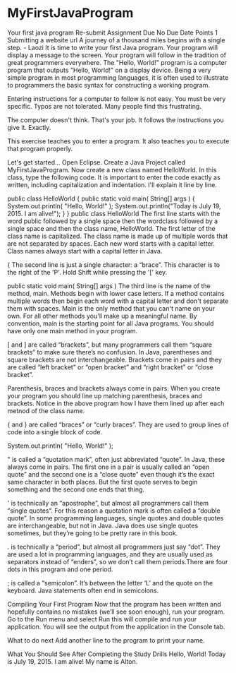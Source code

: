 # MyFirstJavaProgram
Your first java program
Re-submit Assignment
Due No Due Date  Points 1  Submitting a website url
A journey of a thousand miles begins with a single step. - Laozi
It is time to write your first Java program. Your program will display a message to the screen. Your program will follow in the tradition of great programmers everywhere. The "Hello, World!" program is a computer program that outputs "Hello, World!" on a display device. Being a very simple program in most programming languages, it is often used to illustrate to programmers the basic syntax for constructing a working program.

Entering instructions for a computer to follow is not easy. You must be very specific. Typos are not tolerated. Many people find this frustrating.

The computer doesn't think. That's your job. It follows the instructions you give it. Exactly.

This exercise teaches you to enter a program. It also teaches you to execute that program properly.

Let's get started...
Open Eclipse. Create a Java Project called MyFirstJavaProgram. Now create a new class named HelloWorld. In this class, type the following code. It is important to enter the code exactly as written, including capitalization and indentation. I'll explain it line by line.

 

public class HelloWorld { 
    public static void main( String[] args ) { 
       System.out.println( "Hello, World!" ); 
       System.out.println("Today is July 19, 2015. I am alive!"); }
 }
public class HelloWorld The first line starts with the word public followed by a single space then the wordclass followed by a single space and then the class name, HelloWorld. The first letter of the class name is capitalized. The class name is made up of multiple words that are not separated by spaces. Each new word starts with a capital letter. Class names always start with a capital letter in Java.

{ The second line is just a single character: a “brace”. This character is to the right of the 'P'. Hold Shift while pressing the '[' key.

public static void main( String[] args ) The third line is the name of the method, main. Methods begin with lower case letters. If a method contains multiple words then begin each word with a capital letter and don't separate them with spaces. Main is the only method that you can't name on your own. For all other methods you'll make up a meaningful name. By convention, main is the starting point for all Java programs. You should have only one main method in your program.

[ and ] are called “brackets”, but many programmers call them “square brackets” to make sure there’s no confusion. In Java, parentheses and square brackets are not interchangeable. Brackets come in pairs and they are called “left bracket” or “open bracket” and “right bracket” or “close bracket”.

Parenthesis, braces and brackets always come in pairs. When you create your program you should line up matching parenthesis, braces and brackets. Notice in the above program how I have them lined up after each metnod of the class name.

{ and } are called “braces” or “curly braces”. They are used to group lines of code into a single block of code.

System.out.println( "Hello, World!" );

" is called a “quotation mark”, often just abbreviated “quote”. In Java, these always come in pairs. The first one in a pair is usually called an “open quote” and the second one is a “close quote” even though it’s the exact same character in both places. But the first quote serves to begin something and the second one ends that thing.

' is technically an “apostrophe”, but almost all programmers call them “single quotes”. For this reason a quotation mark is often called a “double quote”. In some programming languages, single quotes and double quotes are interchangeable, but not in Java. Java does use single quotes sometimes, but they’re going to be pretty rare in this book.

. is technically a “period”, but almost all programmers just say “dot”. They are used a lot in programming languages, and they are usually used as separators instead of “enders”, so we don’t call them periods.There are four dots in this program and one period.

; is called a “semicolon”. It’s between the letter ‘L’ and the quote on the keyboard. Java statements often end in semicolons.

Compiling Your First Program Now that the program has been written and hopefully contains no mistakes (we’ll see soon enough), run your program. Go to the Run menu and select Run this will compile and run your application. You will see the output from the application in the Console tab.

What to do next
Add another line to the program to print your name.

What You Should See After Completing the Study Drills
Hello, World!
Today is July 19, 2015. I am alive!
My name is Alton.
